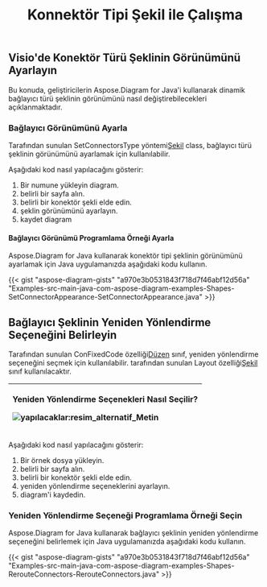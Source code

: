 ﻿---
title: Konnektör Tipi Şekil ile Çalışma
type: docs
weight: 80
url: /tr/java/working-with-connector-type-shape/
---
## **Visio'de Konektör Türü Şeklinin Görünümünü Ayarlayın**
Bu konuda, geliştiricilerin Aspose.Diagram for Java'i kullanarak dinamik bağlayıcı türü şeklinin görünümünü nasıl değiştirebilecekleri açıklanmaktadır.
### **Bağlayıcı Görünümünü Ayarla**
 Tarafından sunulan SetConnectorsType yöntemi[Şekil](https://reference.aspose.com/diagram/java/com.aspose.diagram/shape) class, bağlayıcı türü şeklinin görünümünü ayarlamak için kullanılabilir.

Aşağıdaki kod nasıl yapılacağını gösterir:

1. Bir numune yükleyin diagram.
1. belirli bir sayfa alın.
1. belirli bir konektör şekli elde edin.
1. şeklin görünümünü ayarlayın.
1. kaydet diagram
#### **Bağlayıcı Görünümü Programlama Örneği Ayarla**
Aspose.Diagram for Java kullanarak konektör tipi şeklinin görünümünü ayarlamak için Java uygulamanızda aşağıdaki kodu kullanın.

{{< gist "aspose-diagram-gists" "a970e3b0531843f718d7f46abf12d56a" "Examples-src-main-java-com-aspose-diagram-examples-Shapes-SetConnectorAppearance-SetConnectorAppearance.java" >}}
## **Bağlayıcı Şeklinin Yeniden Yönlendirme Seçeneğini Belirleyin**
 Tarafından sunulan ConFixedCode özelliği[Düzen](https://reference.aspose.com/diagram/java/com.aspose.diagram/layout) sınıf, yeniden yönlendirme seçeneğini seçmek için kullanılabilir. tarafından sunulan Layout özelliği[Şekil](http://www.aspose.com/api/java/diagram/com.aspose.diagram/classes/shape) sınıf kullanılacaktır.

|<p>**Yeniden Yönlendirme Seçenekleri Nasıl Seçilir?** </p><p>![yapılacaklar:resim_alternatif_Metin](http://i.imgur.com/1O70sSA.png)</p>|
|:- |
Aşağıdaki kod nasıl yapılacağını gösterir:

1. Bir örnek dosya yükleyin.
1. belirli bir sayfa alın.
1. belirli bir konektör şekli elde edin.
1. yeniden yönlendirme seçeneklerini ayarlayın.
1. diagram'i kaydedin.
### **Yeniden Yönlendirme Seçeneği Programlama Örneği Seçin**
Aspose.Diagram for Java kullanarak bağlayıcı şeklinin yeniden yönlendirme seçeneğini belirlemek için Java uygulamanızda aşağıdaki kodu kullanın.

{{< gist "aspose-diagram-gists" "a970e3b0531843f718d7f46abf12d56a" "Examples-src-main-java-com-aspose-diagram-examples-Shapes-RerouteConnectors-RerouteConnectors.java" >}}
